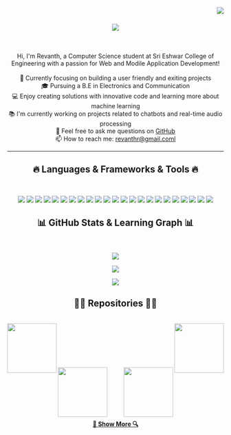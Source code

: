<img align="right" src="https://visitor-badge.laobi.icu/badge?page_id=rangesh.rangesh">
<h1 align="center">
  <a href="https://git.io/typing-svg">
    <img src="https://readme-typing-svg.herokuapp.com/?lines=Hello,+There!+👋;I'm+Revanth!;Welcome+to+my+GitHub!&center=true&size=30">
  </a>
</h1>
<br>
<p align="center">
  Hi, I'm Revanth, a Computer Science student at Sri Eshwar College of Engineering with a passion for Web and Modile Application Development! <br> <br>
  🔬 Currently focusing on building a user friendly and exiting projects <br>
  🎓 Pursuing a B.E in Electronics and Communication <br>
  💻 Enjoy creating solutions with innovative code and learning more about machine learning <br>
  📚 I'm currently working on projects related to chatbots and real-time audio processing <br>
  💬 Feel free to ask me questions on <a href="https://github.com/revanth2805r" title="Issues">GitHub</a> <br>
  📫 How to reach me: <a href="mailto:revanthr@gmail.com">revanthr@gmail.coml</a>
</p>

<hr>

<h2 align="center">🔥 Languages & Frameworks & Tools 🔥</h2>
<br>
<p align="center">  
  <img src="https://img.shields.io/badge/C%2B%2B-00599C?style=for-the-badge&logo=cplusplus&logoColor=white" />
  <img src="https://img.shields.io/badge/Python-3776AB?style=for-the-badge&logo=python&logoColor=white" />
  <img src="https://img.shields.io/badge/Java-007396?style=for-the-badge&logo=java&logoColor=white" />
  <img src="https://img.shields.io/badge/React-61DAFB?style=for-the-badge&logo=react&logoColor=black" />
  <img src="https://img.shields.io/badge/Node.js-339933?style=for-the-badge&logo=node.js&logoColor=white" />
  <img src="https://img.shields.io/badge/AI-FF6F61?style=for-the-badge&logo=artificial-intelligence&logoColor=white" />
  <img src="https://img.shields.io/badge/Machine%20Learning-F7B930?style=for-the-badge&logo=machine-learning&logoColor=black" />
  <img src="https://img.shields.io/badge/Deep%20Learning-004DFF?style=for-the-badge&logo=tensorflow&logoColor=white" />
  <img src="https://img.shields.io/badge/PyTorch-EE4C2C?style=for-the-badge&logo=pytorch&logoColor=white" />
  <img src="https://img.shields.io/badge/Django-092D1F?style=for-the-badge&logo=django&logoColor=white" />
  <img src="https://img.shields.io/badge/TensorFlow-FF6F00?style=for-the-badge&logo=tensorflow&logoColor=white" />
  <img src="https://img.shields.io/badge/FastAPI-009688?style=for-the-badge&logo=fastapi&logoColor=white" />
  <img src="https://img.shields.io/badge/HTML5-E34F26?style=for-the-badge&logo=html5&logoColor=white" />
  <img src="https://img.shields.io/badge/CSS3-1572B6?style=for-the-badge&logo=css3&logoColor=white" />
  <img src="https://img.shields.io/badge/JavaScript-F7DF1E?style=for-the-badge&logo=javascript&logoColor=black" />
  <img src="https://img.shields.io/badge/PostgreSQL-4169E1?style=for-the-badge&logo=postgresql&logoColor=white" />
  <img src="https://img.shields.io/badge/MongoDB-47A248?style=for-the-badge&logo=mongodb&logoColor=white" />
  <img src="https://img.shields.io/badge/MySQL-00618A?style=for-the-badge&logo=mysql&logoColor=white" />
  <img src="https://img.shields.io/badge/SQLite-003B57?style=for-the-badge&logo=sqlite&logoColor=white" />
  <img src="https://img.shields.io/badge/VS%20Code-007ACC?style=for-the-badge&logo=visualstudiocode&logoColor=white" />
  <img src="https://img.shields.io/badge/AWS-232F3E?style=for-the-badge&logo=amazonaws&logoColor=white" />
  <img src="https://img.shields.io/badge/Heroku-430098?style=for-the-badge&logo=heroku&logoColor=white" />
  <img src="https://img.shields.io/badge/Netlify-00C7B7?style=for-the-badge&logo=netlify&logoColor=white" />
</p>

<h2 align="center">📊 GitHub Stats & Learning Graph 📊</h2>
<br>
<p align="center">
  <img src="https://github-readme-stats.vercel.app/api?username=Rangesh11&show_icons=true&hide=prs&count_private=true&theme=radical" />
</p>
<p align="center">
  <img src="https://github-readme-stats.vercel.app/api/top-langs/?username=Rangesh11&langs_count=5&theme=radical" />
</p>
<p align="center">
  <img src="https://github-readme-streak-stats.herokuapp.com/?user=Rangesh11&theme=radical" />
</p>

<h2 align="center">👨‍💻 Repositories 👨‍💻</h2>
<br>
<div width="100%" align="center">
  <a align="left" href="https://github.com/Rangesh11/Leya_HR_Consultant_intern" title="Leya HR Consultant Intern">
    <img align="left" height="115" src="https://github-readme-stats.vercel.app/api/pin/?username=Rangesh11&repo=Leya_HR_Consultant_intern&theme=react&border_color=61dafb&border_radius=10">
  </a>
  <a align="right" href="https://github.com/Rangesh11/Gemini_chat_bot" title="Gemini Chat Bot">
    <img align="right" height="115" src="https://github-readme-stats.vercel.app/api/pin/?username=Rangesh11&repo=Gemini_chat_bot&theme=react&border_color=61dafb&border_radius=10">
  </a>
</div>
<br><br><br><br><br><br>
<div width="100%" align="center">
  <a align="left" href="https://github.com/Rangesh11/DRONE_TECH" title="DRONE TECH">
    <img align="left" height="115" src="https://github-readme-stats.vercel.app/api/pin/?username=Rangesh11&repo=DRONE_TECH&theme=react&border_color=61dafb&border_radius=10">
  </a>
  <a align="right" href="https://github.com/Rangesh11/Connect_intern_final_project" title="Connect Intern Final Project">
    <img align="right" height="115" src="https://github-readme-stats.vercel.app/api/pin/?username=Rangesh11&repo=Connect_intern_final_project&theme=react&border_color=61dafb&border_radius=10">
  </a>
</div>
<br/><br/><br/><br/><br/><br/>

<h4 align="center">
  <a href="https://github.com/Rangesh11?tab=repositories" title="Show Repositories">🔎 Show More 🔍</a>
</h4>
